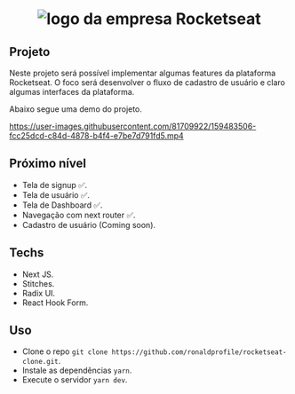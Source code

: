 <h1 align='center'> 
  <img 
    src="https://ik.imagekit.io/gczsuhmv3/logo_xjVSyoOKl.svg?ik-sdk-version=javascript-1.4.3&updatedAt=1648765969234" 
    alt="logo da empresa Rocketseat"
  /> 
</h1>

## Projeto

Neste projeto será possível implementar algumas features da plataforma Rocketseat.
O foco será desenvolver o fluxo de cadastro de usuário e claro algumas interfaces da plataforma.

Abaixo segue uma demo do projeto.

https://user-images.githubusercontent.com/81709922/159483506-fcc25dcd-c84d-4878-b4f4-e7be7d791fd5.mp4

## Próximo nível

- Tela de signup ✅.
- Tela de usuário ✅.
- Tela de Dashboard ✅.
- Navegação com next router ✅.
- Cadastro de usuário (Coming soon).

## Techs

- Next JS.
- Stitches.
- Radix UI.
- React Hook Form.

## Uso

- Clone o repo `git clone https://github.com/ronaldprofile/rocketseat-clone.git`.
- Instale as dependências `yarn`.
- Execute o servidor `yarn dev`.
